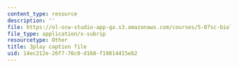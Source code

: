 ```yaml
---
content_type: resource
description: ''
file: https://ol-ocw-studio-app-qa.s3.amazonaws.com/courses/5-07sc-biological-chemistry-i-fall-2013/14ec212e26f776c0d168f19814415eb2_345Wz_7CrN4.srt
file_type: application/x-subrip
resourcetype: Other
title: 3play caption file
uid: 14ec212e-26f7-76c0-d168-f19814415eb2
---
```


